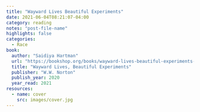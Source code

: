 ```yaml
---
title: "Wayward Lives Beautiful Experiments"
date: 2021-06-04T08:21:07-04:00
category: reading
notes: "post-file-name"
highlights: false
categories:
  - Race
book:
  author: "Saidiya Hartman"
  url: "https://bookshop.org/books/wayward-lives-beautiful-experiments-intimate-histories-of-riotous-black-girls-troublesome-women-and-queer-radicals/9780393357622"
  title: "Wayward Lives, Beautiful Experiments"
  publisher: "W.W. Norton"
  publish_year: 2020
  year_read: 2021
resources:
  - name: cover
    src: images/cover.jpg
---
```


